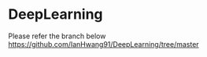# DeepLearning

Please refer the branch below
https://github.com/IanHwang91/DeepLearning/tree/master
